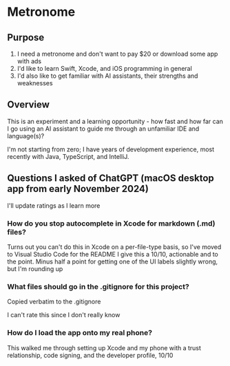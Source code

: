 # Metronome

## Purpose
1. I need a metronome and don't want to pay $20 or download some app with ads
2. I'd like to learn Swift, Xcode, and iOS programming in general
3. I'd also like to get familiar with AI assistants, their strengths and weaknesses

## Overview
This is an experiment and a learning opportunity - how fast and how far can I go using an AI assistant to guide me through an unfamiliar IDE and language(s)?

I'm not starting from zero; I have years of development experience, most recently with Java, TypeScript, and IntelliJ.

## Questions I asked of ChatGPT (macOS desktop app from early November 2024)

I'll update ratings as I learn more

### How do you stop autocomplete in Xcode for markdown (.md) files?
Turns out you can't do this in Xcode on a per-file-type basis, so I've moved to Visual Studio Code for the README
I give this a 10/10, actionable and to the point.  Minus half a point for getting one of the UI labels slightly wrong, but I'm rounding up

### What files should go in the .gitignore for this project?
Copied verbatim to the .gitignore

I can't rate this since I don't really know

### How do I load the app onto my real phone?
This walked me through setting up Xcode and my phone with a trust relationship, code signing, and the developer profile, 10/10